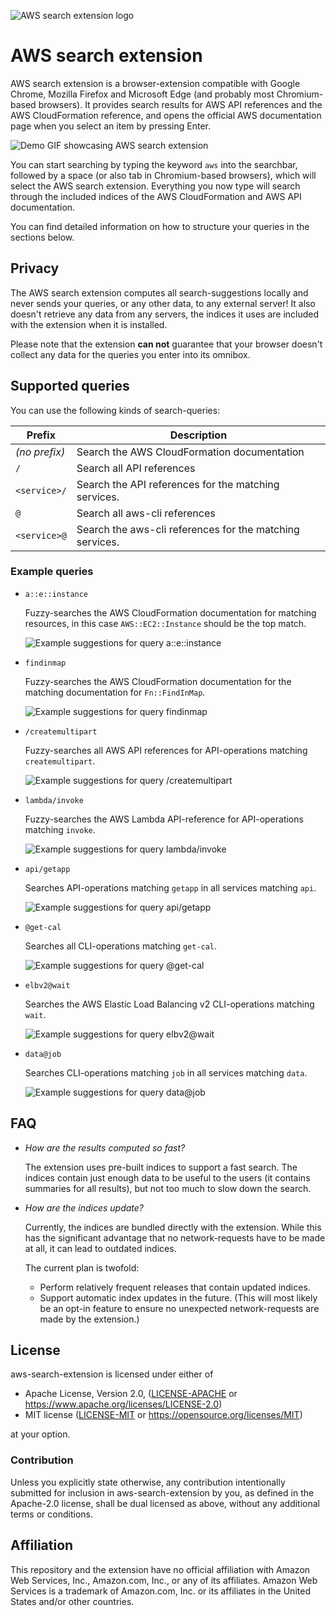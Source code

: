 ![AWS search extension logo](extension/logo.png)

# AWS search extension

AWS search extension is a browser-extension compatible with Google Chrome, Mozilla Firefox and Microsoft Edge (and probably most Chromium-based browsers).
It provides search results for AWS API references and the AWS CloudFormation reference, and opens the official AWS documentation page when you select an item by pressing Enter.

![Demo GIF showcasing AWS search extension](docs/demo.gif)

You can start searching by typing the keyword `aws` into the searchbar, followed by a space (or also tab in Chromium-based browsers), which will select the AWS search extension.
Everything you now type will search through the included indices of the AWS CloudFormation and AWS API documentation.

You can find detailed information on how to structure your queries in the sections below.

## Privacy

The AWS search extension computes all search-suggestions locally and never sends your queries, or any other data, to any external server!
It also doesn't retrieve any data from any servers, the indices it uses are included with the extension when it is installed.

Please note that the extension **can not** guarantee that your browser doesn't collect any data for the queries you enter into its omnibox.

## Supported queries

You can use the following kinds of search-queries:

| Prefix        | Description                                              |
| ------------- | -------------------------------------------------------- |
| *(no prefix)* | Search the AWS CloudFormation documentation              |
| `/`           | Search all API references                                |
| `<service>/`  | Search the API references for the matching services.     |
| `@`           | Search all aws-cli references                            |
| `<service>@`  | Search the aws-cli references for the matching services. |

### Example queries

* `a::e::instance`

    Fuzzy-searches the AWS CloudFormation documentation for matching resources, in this case `AWS::EC2::Instance` should be the top match.
    
    ![Example suggestions for query `a::e::instance`](docs/cfn-aeinstance.png)

* `findinmap`

    Fuzzy-searches the AWS CloudFormation documentation for the matching documentation for `Fn::FindInMap`.
    
    ![Example suggestions for query `findinmap`](docs/cfn-findinmap.png)

* `/createmultipart`

    Fuzzy-searches all AWS API references for API-operations matching `createmultipart`.
    
    ![Example suggestions for query `/createmultipart`](docs/api-createmultipart.png)

* `lambda/invoke`

    Fuzzy-searches the AWS Lambda API-reference for API-operations matching `invoke`.
    
    ![Example suggestions for query `lambda/invoke`](docs/api-lambda-invoke.png)

* `api/getapp`

    Searches API-operations matching `getapp` in all services matching `api`.
    
    ![Example suggestions for query `api/getapp`](docs/api-api-getapp.png)

* `@get-cal`

    Searches all CLI-operations matching `get-cal`.
    
    ![Example suggestions for query `@get-cal`](docs/cli-getcal.png)
   
* `elbv2@wait`

    Searches the AWS Elastic Load Balancing v2 CLI-operations matching `wait`.
    
    ![Example suggestions for query `elbv2@wait`](docs/cli-elbv2-wait.png)
 
 * `data@job`
 
    Searches CLI-operations matching `job` in all services matching `data`.
    
    ![Example suggestions for query `data@job`](docs/cli-data-job.png)

## FAQ

* *How are the results computed so fast?*

    The extension uses pre-built indices to support a fast search.
    The indices contain just enough data to be useful to the users (it contains summaries for all results), but not too much to slow down the search.

* *How are the indices update?*

    Currently, the indices are bundled directly with the extension.
    While this has the significant advantage that no network-requests have to be made at all, it can lead to outdated indices.
    
    The current plan is twofold:
    
    * Perform relatively frequent releases that contain updated indices.
    * Support automatic index updates in the future. (This will most likely be an opt-in feature to ensure no unexpected network-requests are made by the extension.)

## <a name="license"></a> License

aws-search-extension is licensed under either of

* Apache License, Version 2.0, ([LICENSE-APACHE](LICENSE-APACHE) or <https://www.apache.org/licenses/LICENSE-2.0>)
* MIT license ([LICENSE-MIT](LICENSE-MIT) or <https://opensource.org/licenses/MIT>)

at your option.

### <a name="license-contribution"></a> Contribution

Unless you explicitly state otherwise, any contribution intentionally submitted for inclusion in aws-search-extension by you, as defined in the Apache-2.0 license, shall be dual licensed as above, without any additional terms or conditions.

## Affiliation

This repository and the extension have no official affiliation with Amazon Web Services, Inc., Amazon.com, Inc., or any of its affiliates.
Amazon Web Services is a trademark of Amazon.com, Inc. or its affiliates in the United States and/or other countries.
